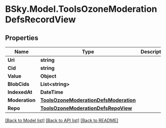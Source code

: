# BSky.Model.ToolsOzoneModerationDefsRecordView

## Properties

Name | Type | Description | Notes
------------ | ------------- | ------------- | -------------
**Uri** | **string** |  | 
**Cid** | **string** |  | 
**Value** | **Object** |  | 
**BlobCids** | **List&lt;string&gt;** |  | 
**IndexedAt** | **DateTime** |  | 
**Moderation** | [**ToolsOzoneModerationDefsModeration**](ToolsOzoneModerationDefsModeration.md) |  | 
**Repo** | [**ToolsOzoneModerationDefsRepoView**](ToolsOzoneModerationDefsRepoView.md) |  | 

[[Back to Model list]](../README.md#documentation-for-models) [[Back to API list]](../README.md#documentation-for-api-endpoints) [[Back to README]](../README.md)

